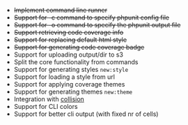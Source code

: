  
 - ~~Implement command line runner~~
 - ~~Support for -c command to specify phpunit config file~~
 - ~~Support for -o command to specify the phpunit output file~~
 - ~~Support retrieving code coverage info~~
 - ~~Support for replacing default html style~~
 - ~~Support for generating code coverage badge~~
 - Support for uploading output/dir to s3
 - Split the core functionality from commands
 - Support for generating styles `new:style`
 - Support for loading a style from url 
 - Support for applying coverage themes
 - Support for generating themes `new:theme`
 - Integration with [collision](https://github.com/nunomaduro/collision)
 - Support for CLI colors
 - Support for better cli output (with fixed nr of cells)  
 